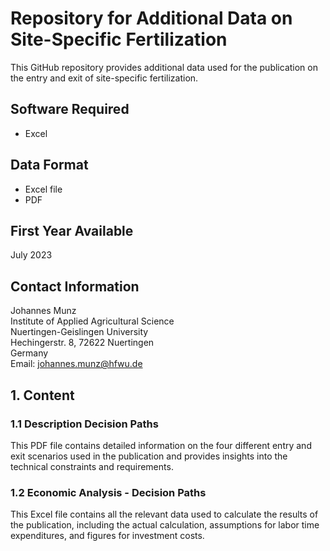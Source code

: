 # Repository for Additional Data on Site-Specific Fertilization

This GitHub repository provides additional data used for the publication on the entry and exit of site-specific fertilization.

## Software Required

- Excel

## Data Format

- Excel file
- PDF

## First Year Available

July 2023

## Contact Information

Johannes Munz  
Institute of Applied Agricultural Science  
Nuertingen-Geislingen University  
Hechingerstr. 8, 72622 Nuertingen  
Germany  
Email: johannes.munz@hfwu.de

## 1. Content

### 1.1 Description Decision Paths

This PDF file contains detailed information on the four different entry and exit scenarios used in the publication and provides insights into the technical constraints and requirements.

### 1.2 Economic Analysis - Decision Paths

This Excel file contains all the relevant data used to calculate the results of the publication, including the actual calculation, assumptions for labor time expenditures, and figures for investment costs.
